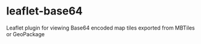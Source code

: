 # leaflet-base64
Leaflet plugin for viewing Base64 encoded map tiles exported from MBTiles or GeoPackage
